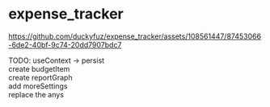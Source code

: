 # expense_tracker

https://github.com/duckyfuz/expense_tracker/assets/108561447/87453066-6de2-40bf-9c74-20dd7907bdc7

TODO:
useContext -> persist  
create budgetItem  
create reportGraph  
add moreSettings  
replace the anys  